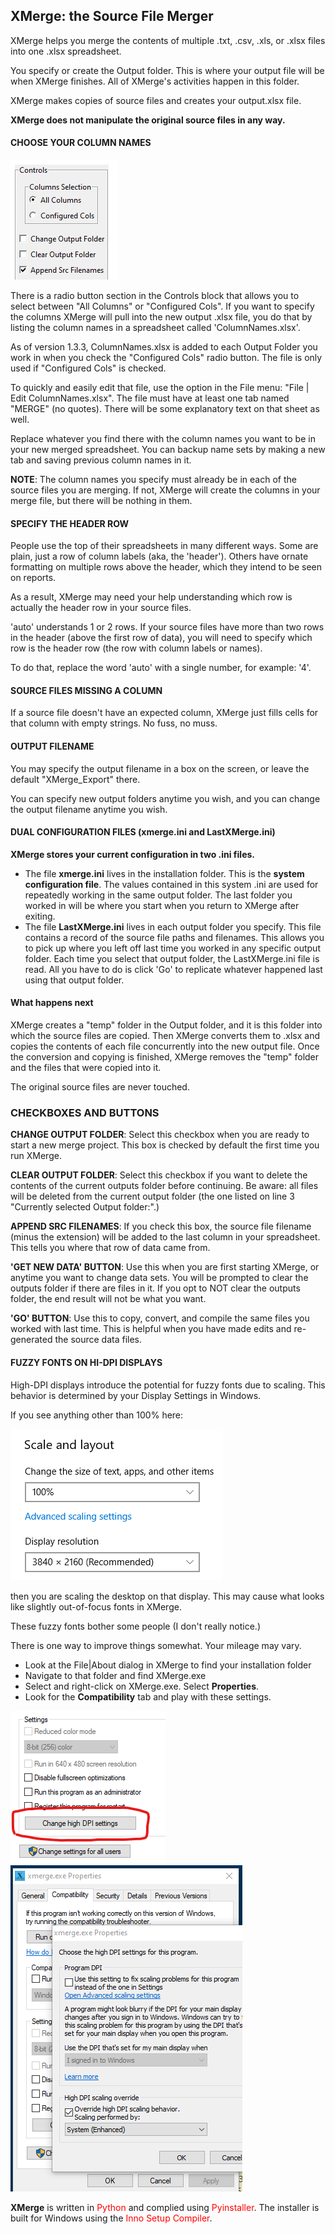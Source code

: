 ## XMerge: the Source File Merger

XMerge helps you merge the contents of multiple .txt, .csv, .xls, or .xlsx files into one .xlsx spreadsheet.

You specify or create the Output folder.  This is where your output file will be when XMerge finishes.  All of XMerge's activities happen in this folder.

XMerge makes copies of source files and creates your output.xlsx file.

**XMerge does not manipulate the original source files in any way.**

#### CHOOSE YOUR COLUMN NAMES

![The controls section.](.\\img\\controls.png)

There is a radio button section in the Controls block that allows you to select between "All Columns" or "Configured Cols".  If you want to specify the columns XMerge will pull into the new output .xlsx file, you do that by listing the column names in a spreadsheet called 'ColumnNames.xlsx'.

As of version 1.3.3, ColumnNames.xlsx is added to each Output Folder you work in when you check the "Configured Cols" radio button.  The file is only used if "Configured Cols" is checked.

To quickly and easily edit that file, use the option in the File menu: "File | Edit ColumnNames.xlsx".  The  file must have at least one tab named "MERGE" (no quotes).  There will be some explanatory text on that sheet as well.

Replace whatever you find there with the column names you want to be in your new merged spreadsheet.  You can backup name sets by making a new tab and saving previous column names in it.

**NOTE**: The column names you specify must already be in each of the source files you are merging.  If not, XMerge will create the columns in your merge file, but there will be nothing in them.

#### SPECIFY THE HEADER ROW

People use the top of their spreadsheets in many different ways.  Some are plain, just a row of column labels (aka, the 'header'). Others have ornate formatting on multiple rows above the header, which they intend to be seen on reports.

As a result, XMerge may need your help understanding which row is actually the header row in your source files.  

'auto' understands 1 or 2 rows.  If your source files have more than two rows in the header (above the first row of data), you will need to specify which row is the header row (the row with column labels or names).

To do that, replace the word 'auto' with a single number, for example: '4'.

#### SOURCE FILES MISSING A COLUMN

If a source file doesn't have an expected column, XMerge just fills cells for that column with empty strings.  No fuss, no muss.

#### OUTPUT FILENAME

You may specify the output filename in a box on the screen, or leave the default "XMerge_Export" there.

You can specify new output folders anytime you wish, and you can change the output filename anytime you wish.

#### DUAL CONFIGURATION FILES (xmerge.ini and LastXMerge.ini)

**XMerge stores your current configuration in two .ini files.**

- The file **xmerge.ini** lives in the installation folder.  This is the **system configuration file**. The values contained in this system .ini are used for repeatedly working in the same output folder. The last folder you worked in will be where you start when you return to XMerge after exiting.
- The file **LastXMerge.ini** lives in each output folder you specify.  This file contains a record of the source file paths and filenames.  This allows you to pick up where you left off last time you worked in any specific output folder.  Each time you select that output folder, the LastXMerge.ini file is read.  All you have to do is click 'Go' to replicate whatever happened last using that output folder.

#### What happens next

XMerge creates a "temp" folder in the Output folder, and it is this folder into which the source files are copied.  Then XMerge converts them to .xlsx and copies the contents of each file concurrently into the new output file.  Once the conversion and copying is finished, XMerge removes the "temp" folder and the files that were copied into it.

The original source files are never touched.

### CHECKBOXES AND BUTTONS

**CHANGE OUTPUT FOLDER**:  Select this checkbox when you are ready to start a new merge project.  This box is checked by default the first time you run XMerge.

**CLEAR OUTPUT FOLDER**:  Select this checkbox if you want to delete the contents of the current outputs folder before continuing.  Be aware: all files will be deleted from the current output folder (the one listed on line 3 "Currently selected Output folder:".)

**APPEND SRC FILENAMES**: If you check this box, the source file filename (minus the extension) will be added to the last column in your spreadsheet.  This tells you where that row of data came from.

**'GET NEW DATA' BUTTON**:  Use this when you are first starting XMerge, or anytime you want to change data sets.  You will be prompted to clear the outputs folder if there are files in it.  If you opt to NOT clear the outputs folder, the end result will not be what you want.

**'GO' BUTTON**: Use this to copy, convert, and compile the same files you worked with last time.  This is helpful when you have made edits and re-generated the source data files.


#### FUZZY FONTS ON HI-DPI DISPLAYS

High-DPI displays introduce the potential for fuzzy fonts due to scaling.  This behavior is determined by your Display Settings in Windows.

If you see anything other than 100% here:

![Display Settings](.\\img\\hi-dpi-3.png)

then you are scaling the desktop on that display.  This may cause what looks like slightly out-of-focus fonts in XMerge.

These fuzzy fonts bother some people (I don't really notice.)  

There is one way to improve things somewhat.  Your mileage may vary.

- Look at the File|About dialog in XMerge to find your installation folder
- Navigate to that folder and find XMerge.exe
- Select and right-click on XMerge.exe.  Select **Properties**.
- Look for the **Compatibility** tab and play with these settings.

![The Properties dialog.](.\\img\\hi-dpi-1.png)
![Scaling override settings.](.\\img\\hi-dpi-2.png)

**XMerge** is written in <span style="color:red;">Python</span> and complied using <span style="color:red;">Pyinstaller</span>.  The installer is built for Windows using the <span style="color:red;">Inno Setup Compiler</span>.
